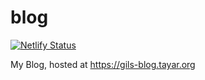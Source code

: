 # blog

[![Netlify Status](https://api.netlify.com/api/v1/badges/3b30fd23-55b5-4b44-9765-4a31e16140db/deploy-status)](https://app.netlify.com/sites/gils-blog/deploys)

My Blog, hosted at <https://gils-blog.tayar.org>
